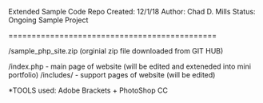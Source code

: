 Extended Sample Code
Repo Created: 12/1/18
Author: Chad D. Mills
Status: Ongoing Sample Project

=============================================

/sample_php_site.zip (orginial zip file downloaded from GIT HUB)

/index.php - main page of website (will be edited and exteneded into mini portfolio)
/includes/ - support pages of website (will be edited)

*TOOLS used: Adobe Brackets + PhotoShop CC


